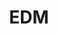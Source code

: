 ---
title: EDM
crosslinks:
- trap
- electronicmusic
- aves
- trance
- electricdaisycarnival
- edmproduction
- xTrill
- deadmau5
- Music
- hardstyle
- ericprydz
- skrillex
- popheads
- UMF
- shallowhouse
- meirl
- Monstercat
- electrohouse
- EDMToday
---